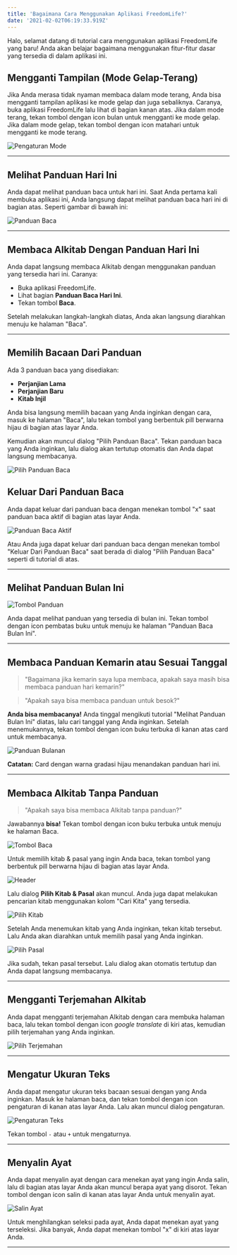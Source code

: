 ```yaml
---
title: 'Bagaimana Cara Menggunakan Aplikasi FreedomLife?'
date: '2021-02-02T06:19:33.919Z'
---
```


Halo, selamat datang di tutorial cara menggunakan aplikasi FreedomLife yang baru! Anda akan belajar bagaimana menggunakan fitur-fitur dasar yang tersedia di dalam aplikasi ini.

## Mengganti Tampilan (Mode Gelap-Terang)

Jika Anda merasa tidak nyaman membaca dalam mode terang, Anda bisa mengganti tampilan aplikasi ke mode gelap dan juga sebaliknya. Caranya, buka aplikasi FreedomLife lalu lihat di bagian kanan atas. Jika dalam mode terang, tekan tombol dengan icon bulan untuk mengganti ke mode gelap. Jika dalam mode gelap, tekan tombol dengan icon matahari untuk mengganti ke mode terang.

![Pengaturan Mode](/images/docs/pengaturan-mode.png)

---

## Melihat Panduan Hari Ini

Anda dapat melihat panduan baca untuk hari ini. Saat Anda pertama kali membuka aplikasi ini, Anda langsung dapat melihat panduan baca hari ini di bagian atas. Seperti gambar di bawah ini:

![Panduan Baca](/images/docs/panduan-baca.png)

---

## Membaca Alkitab Dengan Panduan Hari Ini

Anda dapat langsung membaca Alkitab dengan menggunakan panduan yang tersedia hari ini. Caranya:

- Buka aplikasi FreedomLife.
- Lihat bagian **Panduan Baca Hari Ini**.
- Tekan tombol **Baca**.

Setelah melakukan langkah-langkah diatas, Anda akan langsung diarahkan menuju ke halaman "Baca".

---

## Memilih Bacaan Dari Panduan

Ada 3 panduan baca yang disediakan:

- **Perjanjian Lama**
- **Perjanjian Baru**
- **Kitab Injil**

Anda bisa langsung memilih bacaan yang Anda inginkan dengan cara, masuk ke halaman "Baca", lalu tekan tombol yang berbentuk pill berwarna hijau di bagian atas layar Anda.

Kemudian akan muncul dialog "Pilih Panduan Baca". Tekan panduan baca yang Anda inginkan, lalu dialog akan tertutup otomatis dan Anda dapat langsung membacanya.

![Pilih Panduan Baca](/images/docs/pilih-panduan-baca.png)

## Keluar Dari Panduan Baca

Anda dapat keluar dari panduan baca dengan menekan tombol "x" saat panduan baca aktif di bagian atas layar Anda.

![Panduan Baca Aktif](/images/docs/panduan-baca-aktif.png)

Atau Anda juga dapat keluar dari panduan baca dengan menekan tombol "Keluar Dari Panduan Baca" saat berada di dialog "Pilih Panduan Baca" seperti di tutorial di atas.

---

## Melihat Panduan Bulan Ini

![Tombol Panduan](/images/docs/tombol-panduan.png)

Anda dapat melihat panduan yang tersedia di bulan ini. Tekan tombol dengan icon pembatas buku untuk menuju ke halaman "Panduan Baca Bulan Ini".

---

## Membaca Panduan Kemarin atau Sesuai Tanggal

> "Bagaimana jika kemarin saya lupa membaca, apakah saya masih bisa membaca panduan hari kemarin?"

> "Apakah saya bisa membaca panduan untuk besok?"

**Anda bisa membacanya!** Anda tinggal mengikuti tutorial "Melihat Panduan Bulan Ini" diatas, lalu cari tanggal yang Anda inginkan. Setelah menemukannya, tekan tombol dengan icon buku terbuka di kanan atas card untuk membacanya.

![Panduan Bulanan](/images/docs/panduan-bulanan.png)

**Catatan:** Card dengan warna gradasi hijau menandakan panduan hari ini.

---

## Membaca Alkitab Tanpa Panduan

> "Apakah saya bisa membaca Alkitab tanpa panduan?"

Jawabannya **bisa!** Tekan tombol dengan icon buku terbuka untuk menuju ke halaman Baca.

![Tombol Baca](/images/docs/tombol-baca.png)

Untuk memilih kitab & pasal yang ingin Anda baca, tekan tombol yang berbentuk pill berwarna hijau di bagian atas layar Anda.

![Header](/images/docs/header.png)

Lalu dialog **Pilih Kitab & Pasal** akan muncul. Anda juga dapat melakukan pencarian kitab menggunakan kolom "Cari Kita" yang tersedia.

![Pilih Kitab](/images/docs/pilih-kitab.png)

Setelah Anda menemukan kitab yang Anda inginkan, tekan kitab tersebut. Lalu Anda akan diarahkan untuk memilih pasal yang Anda inginkan.

![Pilih Pasal](/images/docs/pilih-pasal.png)

Jika sudah, tekan pasal tersebut. Lalu dialog akan otomatis tertutup dan Anda dapat langsung membacanya.

---

## Mengganti Terjemahan Alkitab

Anda dapat mengganti terjemahan Alkitab dengan cara membuka halaman baca, lalu tekan tombol dengan icon _google translate_ di kiri atas, kemudian pilih terjemahan yang Anda inginkan.

![Pilih Terjemahan](/images/docs/pilih-terjemahan.png)

---

## Mengatur Ukuran Teks

Anda dapat mengatur ukuran teks bacaan sesuai dengan yang Anda inginkan. Masuk ke halaman baca, dan tekan tombol dengan icon pengaturan di kanan atas layar Anda. Lalu akan muncul dialog pengaturan.

![Pengaturan Teks](/images/docs/atur-font.png)

Tekan tombol `-` atau `+` untuk mengaturnya.

---

## Menyalin Ayat

Anda dapat menyalin ayat dengan cara menekan ayat yang ingin Anda salin, lalu di bagian atas layar Anda akan muncul berapa ayat yang disorot. Tekan tombol dengan icon salin di kanan atas layar Anda untuk menyalin ayat.

![Salin Ayat](/images/docs/salin-ayat.png)

Untuk menghilangkan seleksi pada ayat, Anda dapat menekan ayat yang terseleksi. Jika banyak, Anda dapat menekan tombol "x" di kiri atas layar Anda.

---
